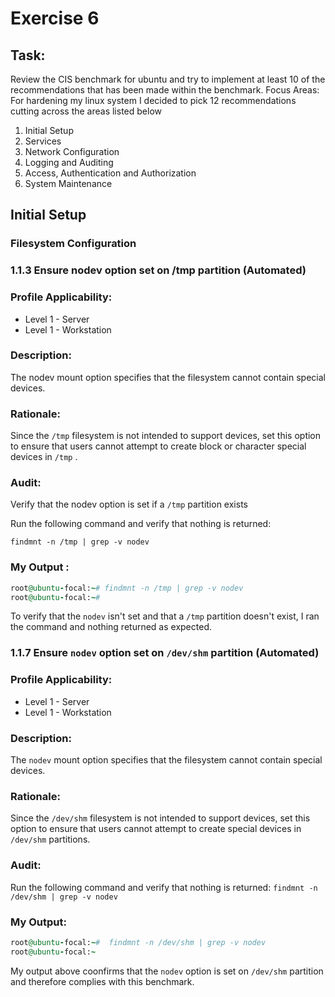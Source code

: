 # Exercise 6 
## Task:
Review the CIS benchmark for ubuntu and try to implement at least 10 of the recommendations that has been made within the benchmark.
Focus Areas:
For hardening my linux system I decided to pick 12 recommendations cutting across the areas listed below
1.  Initial Setup
2.  Services
3.  Network Configuration
4.  Logging and Auditing
5.  Access, Authentication and Authorization
6.  System Maintenance

## Initial Setup

### Filesystem Configuration

### 1.1.3 Ensure nodev option set on /tmp partition (Automated)

### Profile Applicability:

* Level 1 - Server
* Level 1 - Workstation

### Description:
The nodev mount option specifies that the filesystem cannot contain special devices.

### Rationale:
Since the `/tmp` filesystem is not intended to support devices, set this option to ensure that
users cannot attempt to create block or character special devices in `/tmp` .

### Audit:
Verify that the nodev option is set if a `/tmp` partition exists

Run the following command and verify that nothing is returned:

`findmnt -n /tmp | grep -v nodev`
 
 ### My Output : 
 
 ```ruby
root@ubuntu-focal:~# findmnt -n /tmp | grep -v nodev
root@ubuntu-focal:~#
```
 
 To verify that the `nodev` isn't set and that a `/tmp` partition doesn't exist, I ran the command and nothing returned as expected.
 
### 1.1.7 Ensure `nodev` option set on `/dev/shm` partition (Automated)

### Profile Applicability:
* Level 1 - Server
* Level 1 - Workstation

### Description:

The `nodev` mount option specifies that the filesystem cannot contain special devices.

### Rationale:

Since the `/dev/shm` filesystem is not intended to support devices, set this option to ensure
that users cannot attempt to create special devices in `/dev/shm` partitions.

### Audit:

Run the following command and verify that nothing is returned:
`findmnt -n /dev/shm | grep -v nodev`
 
### My Output: 

```ruby 
root@ubuntu-focal:~#  findmnt -n /dev/shm | grep -v nodev
root@ubuntu-focal:~
```

My output above coonfirms that the `nodev` option is set on `/dev/shm` partition and therefore complies with this benchmark.

#





 
 
 
